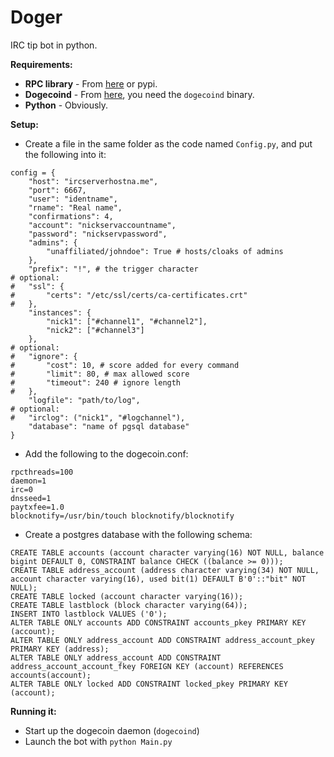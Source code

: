 Doger
=====

IRC tip bot in python.

**Requirements:**

- **RPC library** - From [here](https://github.com/jcsaaddupuy/dogecoin-python) or pypi.
- **Dogecoind** - From [here](https://github.com/dogecoin/dogecoin/), you need the `dogecoind` binary.
- **Python** - Obviously.

**Setup:**

- Create a file in the same folder as the code named `Config.py`, and put the following into it:

```
config = {
	"host": "ircserverhostna.me",
	"port": 6667,
	"user": "identname",
	"rname": "Real name",
	"confirmations": 4,
	"account": "nickservaccountname",
	"password": "nickservpassword",
	"admins": {
		"unaffiliated/johndoe": True # hosts/cloaks of admins
	},
	"prefix": "!", # the trigger character
# optional:
#	"ssl": {
#		"certs": "/etc/ssl/certs/ca-certificates.crt"
#	},
	"instances": {
		"nick1": ["#channel1", "#channel2"],
		"nick2": ["#channel3"]
	},
# optional:
#	"ignore": {
#		"cost": 10, # score added for every command
#		"limit": 80, # max allowed score
#		"timeout": 240 # ignore length
#	},
	"logfile": "path/to/log",
# optional:
#	"irclog": ("nick1", "#logchannel"),
	"database": "name of pgsql database"
}
```

- Add the following to the dogecoin.conf:

```
rpcthreads=100
daemon=1
irc=0
dnsseed=1
paytxfee=1.0
blocknotify=/usr/bin/touch blocknotify/blocknotify
```

- Create a postgres database with the following schema:

```
CREATE TABLE accounts (account character varying(16) NOT NULL, balance bigint DEFAULT 0, CONSTRAINT balance CHECK ((balance >= 0)));
CREATE TABLE address_account (address character varying(34) NOT NULL, account character varying(16), used bit(1) DEFAULT B'0'::"bit" NOT NULL);
CREATE TABLE locked (account character varying(16));
CREATE TABLE lastblock (block character varying(64));
INSERT INTO lastblock VALUES ('0');
ALTER TABLE ONLY accounts ADD CONSTRAINT accounts_pkey PRIMARY KEY (account);
ALTER TABLE ONLY address_account ADD CONSTRAINT address_account_pkey PRIMARY KEY (address);
ALTER TABLE ONLY address_account ADD CONSTRAINT address_account_account_fkey FOREIGN KEY (account) REFERENCES accounts(account);
ALTER TABLE ONLY locked ADD CONSTRAINT locked_pkey PRIMARY KEY (account);
```
    
**Running it:**

- Start up the dogecoin daemon (`dogecoind`)
- Launch the bot with `python Main.py`
